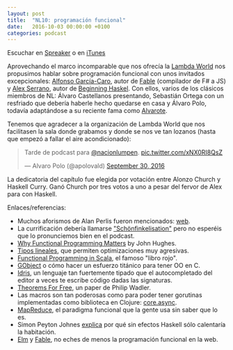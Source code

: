 ```yaml
---
layout: post
title:  "NL10: programación funcional"
date:   2016-10-03 00:00:00 +0100
categories: podcast
---
```


Escuchar en
[Spreaker](https://www.spreaker.com/user/nacionlumpen/nl10-programacion-funcional) o en
[iTunes](https://itunes.apple.com/es/podcast/nacion-lumpen/id1023465004?l=en&mt=2)

Aprovechando el marco incomparable que nos ofrecía la [Lambda World][lambda]
nos propusimos hablar sobre programación funcional con unos invitados
excepcionales: [Alfonso García-Caro][alfonso], autor de [Fable][fable]
(compilador de F# a JS) y [Alex Serrano][alex], autor de [Beginning
Haskel][beginning]. Con ellos, varios de los clásicos miembros de NL: Álvaro
Castellanos presentando, Sebastián Ortega con un resfriado que debería haberle
hecho quedarse en casa y Álvaro Polo, todavía adaptándose a su reciente fama
como [Alvarote][alvarote].

[lambda]: http://www.lambda.world/
[alfonso]: https://twitter.com/alfonsogcnunez
[alex]: https://twitter.com/trupill
[beginning]: https://www.amazon.co.uk/Beginning-Haskell-Project-Based-Approach-Apress/dp/1430262508
[alvarote]: https://www.youtube.com/watch?v=vNu3GjVfMYc

Tenemos que agradecer a la organización de Lambda World que nos facilitasen la
sala donde grabamos y donde se nos ve tan lozanos (hasta que empezó a fallar
el aire acondicionado):

<blockquote class="twitter-tweet" data-lang="en"><p lang="fr" dir="ltr">Tarde
de podcast para <a href="https://twitter.com/nacionlumpen">@nacionlumpen</a>.
<a href="https://t.co/xNX0RI8QsZ">pic.twitter.com/xNX0RI8QsZ</a></p>&mdash;
Alvaro Polo (@apolovald) <a
href="https://twitter.com/apolovald/status/781831156023037952">September 30,
2016</a></blockquote>
<script async src="//platform.twitter.com/widgets.js"
charset="utf-8"></script>

La dedicatoria del capítulo fue elegida por votación entre Alonzo Church y
Haskell Curry. Ganó Church por tres votos a uno a pesar del fervor de Alex
para con Haskell.

Enlaces/referencias:

 - Muchos aforismos de Alan Perlis fueron mencionados:
   [web](http://www.cs.yale.edu/homes/perlis-alan/quotes.html).
 - La currificación debería llamarse
   ["Schönfinkelisation"](https://en.wikipedia.org/wiki/Moses_Sch%C3%B6nfinkel)
   pero no esperéis que lo pronunciemos bien en el podcast.
 - [Why Functional Programming Matters](http://csci221.artifice.cc/pdf/The%20Computer%20Journal-1989-Hughes-98-107.pdf) by John Hughes.
 - [Tipos lineales](https://en.wikipedia.org/wiki/Substructural_type_system#Linear_type_systems),
   que permiten optimizaciones muy agresivas.
 - [Functional Programming in Scala](https://www.manning.com/books/functional-programming-in-scala), el
   famoso "libro rojo".
 - [GObject](https://developer.gnome.org/gobject/stable/) o cómo hacer un
   esfuerzo titánico para tener OO en C.
 - [Idris](http://www.idris-lang.org/), un lenguaje tan fuertemente tipado que
   el autocompletado del editor a veces te escribe código dadas las
   signaturas.
 - [Theorems For Free](http://www.cs.sfu.ca/CourseCentral/831/burton/Notes/July14/free.pdf),
   un paper de Philip Wadler.
 - Las macros son tan poderosas como para poder tener gorutinas implementadas
   como biblioteca en Clojure:
   [core.async](https://clojure.github.io/core.async/).
 - [MapReduce](https://en.wikipedia.org/wiki/MapReduce), el paradigma
   funcional que la gente usa sin saber que lo es.
 - Simon Peyton Johnes [explica](https://www.youtube.com/watch?v=iSmkqocn0oQ)
   por qué sin efectos Haskell sólo calentaría la habitación.
 - [Elm](elm) y [Fable](fable), no eches de menos la programación funcional en
   la web.

[elm]: http://elm-lang.org/
[fable]: https://fable-compiler.github.io/
